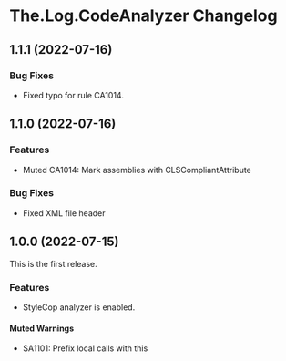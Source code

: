 # The.Log.CodeAnalyzer Changelog

## 1.1.1 (2022-07-16)

### Bug Fixes

- Fixed typo for rule CA1014.

## 1.1.0 (2022-07-16)

### Features

- Muted CA1014: Mark assemblies with CLSCompliantAttribute

### Bug Fixes

- Fixed XML file header

## 1.0.0 (2022-07-15)

This is the first release.

### Features

- StyleCop analyzer is enabled.

#### Muted Warnings

- SA1101: Prefix local calls with this